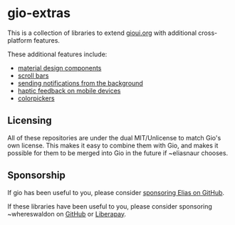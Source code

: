 # gio-extras

This is a collection of libraries to extend [gioui.org](https://gioui.org) with additional cross-platform features.

These additional features include:

- [material design components](https://git.sr.ht/~whereswaldon/materials)
- [scroll bars](https://git.sr.ht/~whereswaldon/scroll)
- [sending notifications from the background](https://git.sr.ht/~whereswaldon/niotify)
- [haptic feedback on mobile devices](https://git.sr.ht/~whereswaldon/haptic)
- [colorpickers](https://git.sr.ht/~whereswaldon/colorpicker)

## Licensing

All of these repositories are under the dual MIT/Unlicense to match Gio's own license. This makes it easy to combine them with Gio, and makes it possible for them to be merged into Gio in the future if ~eliasnaur chooses.

## Sponsorship

If gio has been useful to you, please consider [sponsoring Elias on GitHub](https://github.com/sponsors/eliasnaur).

If these libraries have been useful to you, please consider sponsoring ~whereswaldon on [GitHub](https://github.com/sponsors/whereswaldon/) or [Liberapay](https://liberapay.com/whereswaldon/).
